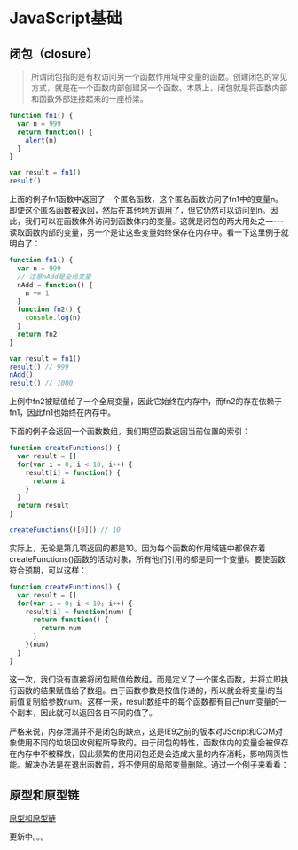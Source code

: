 # JavaScript基础

## 闭包（closure）

> 所谓闭包指的是有权访问另一个函数作用域中变量的函数。创建闭包的常见方式，就是在一个函数内部创建另一个函数。本质上，闭包就是将函数内部和函数外部连接起来的一座桥梁。

```js
function fn1() {
  var n = 999
  return function() {
    alert(n)
  }
}

var result = fn1()
result()
```

上面的例子fn1函数中返回了一个匿名函数，这个匿名函数访问了fn1中的变量n。即使这个匿名函数被返回，然后在其他地方调用了，但它仍然可以访问到n。因此，我们可以在函数体外访问到函数体内的变量。这就是闭包的两大用处之一---读取函数内部的变量，另一个是让这些变量始终保存在内存中。看一下这里例子就明白了：

```js
function fn1() {
  var n = 999
  // 注意nAdd是全局变量
  nAdd = function() {
    n += 1
  }
  function fn2() {
    console.log(n)
  }
  return fn2
}

var result = fn1()
result() // 999
nAdd()
result() // 1000
```

上例中fn2被赋值给了一个全局变量，因此它始终在内存中，而fn2的存在依赖于fn1，因此fn1也始终在内存中。

下面的例子会返回一个函数数组，我们期望函数返回当前位置的索引：

```js
function createFunctions() {
  var result = []
  for(var i = 0; i < 10; i++) {
    result[i] = function() {
      return i
    }
  }
  return result
}

createFunctions()[0]() // 10
```

实际上，无论是第几项返回的都是10。因为每个函数的作用域链中都保存着createFunctions()函数的活动对象，所有他们引用的都是同一个变量i。要使函数符合预期，可以这样：

```js {4,5,6,7,8}
function createFunctions() {
  var result = []
  for(var i = 0; i < 10; i++) {
    result[i] = function(num) {
      return function() {
        return num
      }
    }(num)
  }
}
```

这一次，我们没有直接将闭包赋值给数组。而是定义了一个匿名函数，并将立即执行函数的结果赋值给了数组。由于函数参数是按值传递的，所以就会将变量i的当前值复制给参数num。这样一来，result数组中的每个函数都有自己num变量的一个副本，因此就可以返回各自不同的值了。

严格来说，内存泄漏并不是闭包的缺点，这是IE9之前的版本对JScript和COM对象使用不同的垃圾回收例程所导致的。由于闭包的特性，函数体内的变量会被保存在内存中不被释放，因此频繁的使用闭包还是会造成大量的内存消耗，影响网页性能。解决办法是在退出函数前，将不使用的局部变量删除。通过一个例子来看看：

## 原型和原型链

[原型和原型链](./原型和原型链.md)








更新中。。。

